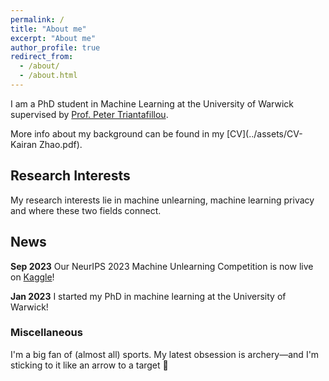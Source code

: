 ```yaml
---
permalink: /
title: "About me"
excerpt: "About me"
author_profile: true
redirect_from: 
  - /about/
  - /about.html
---
```


I am a PhD student in Machine Learning at the University of Warwick supervised by [Prof. Peter Triantafillou](https://warwick.ac.uk/fac/sci/dcs/people/peter_triantafillou/).

More info about my background can be found in my [CV](../assets/CV-Kairan Zhao.pdf).

## Research Interests

<!-- ====== -->

My research interests lie in machine unlearning, machine learning privacy and where these two fields connect.

## News
<!-- ------ -->
<!-- ====== -->

**Sep 2023** Our NeurIPS 2023 Machine Unlearning Competition is now live on [Kaggle](https://www.kaggle.com/competitions/neurips-2023-machine-unlearning)!

**Jan 2023** I started my PhD in machine learning at the University of Warwick!

### Miscellaneous

I'm a big fan of (almost all) sports. My latest obsession is archery—and I'm sticking to it like an arrow to a target 🏹
